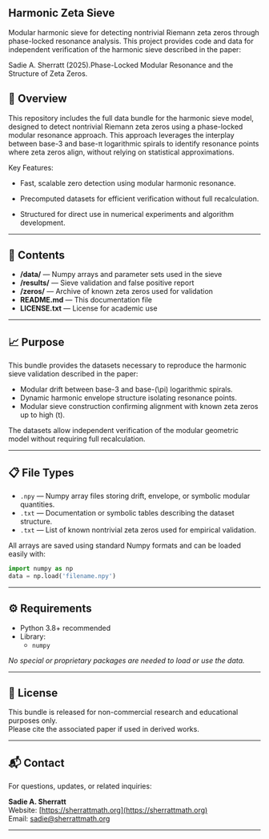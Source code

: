 ## Harmonic Zeta Sieve

Modular harmonic sieve for detecting nontrivial Riemann zeta zeros through phase-locked resonance analysis. This project provides code and data for independent verification of the harmonic sieve described in the paper:

Sadie A. Sherratt (2025).Phase-Locked Modular Resonance and the Structure of Zeta Zeros.

## 📄 Overview

This repository includes the full data bundle for the harmonic sieve model, designed to detect nontrivial Riemann zeta zeros using a phase-locked modular resonance approach. This approach leverages the interplay between base-3 and base-π logarithmic spirals to identify resonance points where zeta zeros align, without relying on statistical approximations.

Key Features:

- Fast, scalable zero detection using modular harmonic resonance.

- Precomputed datasets for efficient verification without full recalculation.

- Structured for direct use in numerical experiments and algorithm development.

---

## 📄 Contents

- **/data/** — Numpy arrays and parameter sets used in the sieve
- **/results/** — Sieve validation and false positive report
- **/zeros/** — Archive of known zeta zeros used for validation
- **README.md** — This documentation file
- **LICENSE.txt** — License for academic use

---

## 📈 Purpose

This bundle provides the datasets necessary to reproduce the harmonic sieve validation described in the paper:

- Modular drift between base-3 and base-\(\pi\) logarithmic spirals.
- Dynamic harmonic envelope structure isolating resonance points.
- Modular sieve construction confirming alignment with known zeta zeros up to high \(t\).

The datasets allow independent verification of the modular geometric model without requiring full recalculation.

---

## 📋 File Types

- `.npy` — Numpy array files storing drift, envelope, or symbolic modular quantities.
- `.txt` — Documentation or symbolic tables describing the dataset structure.
- `.txt` — List of known nontrivial zeta zeros used for empirical validation.

All arrays are saved using standard Numpy formats and can be loaded easily with:

```python
import numpy as np
data = np.load('filename.npy')
```

---

## ⚙️ Requirements

- Python 3.8+ recommended
- Library:
  - `numpy`

*No special or proprietary packages are needed to load or use the data.*

---

## 📜 License

This bundle is released for non-commercial research and educational purposes only.  
Please cite the associated paper if used in derived works.

---

## 📬 Contact

For questions, updates, or related inquiries:

**Sadie A. Sherratt**  
Website: [https://sherrattmath.org](https://sherrattmath.org)  
Email: sadie@sherrattmath.org

---
